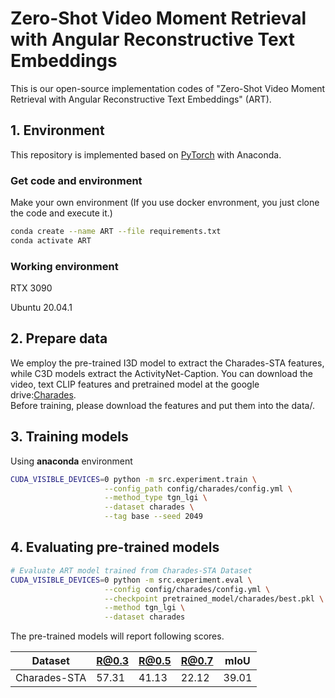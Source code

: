 Zero-Shot Video Moment Retrieval with Angular Reconstructive Text Embeddings
=====

This is our open-source implementation codes of "Zero-Shot Video Moment Retrieval with Angular Reconstructive Text Embeddings" (ART).  

## 1. Environment

This repository is implemented based on [PyTorch](http://pytorch.org/) with Anaconda.</br>

### Get code and environment  
Make your own environment (If you use docker envronment, you just clone the code and execute it.)
```bash
conda create --name ART --file requirements.txt
conda activate ART
```

### Working environment
RTX 3090

Ubuntu 20.04.1

## 2. Prepare data

We employ the pre-trained I3D model to extract the Charades-STA features, while C3D models extract the ActivityNet-Caption.
You can download the video, text CLIP features and pretrained model at the google drive:[Charades](https://drive.google.com/drive/folders/1L-ALQ5yhN-aCecHbSAbYQMHHGOemQiJw?usp=sharing).  
Before training, please download the features and put them into the data/.



## 3. Training models
Using **anaconda** environment

```bash
CUDA_VISIBLE_DEVICES=0 python -m src.experiment.train \
                     --config_path config/charades/config.yml \
                     --method_type tgn_lgi \
                     --dataset charades \
                     --tag base --seed 2049
```

## 4. Evaluating pre-trained models
```bash
# Evaluate ART model trained from Charades-STA Dataset
CUDA_VISIBLE_DEVICES=0 python -m src.experiment.eval \
                     --config config/charades/config.yml \
                     --checkpoint pretrained_model/charades/best.pkl \
                     --method tgn_lgi \
                     --dataset charades
```

The pre-trained models will report following scores.

Dataset              | R@0.3 | R@0.5 | R@0.7 | mIoU
-------------------- | ------| ------| ------| ------
Charades-STA         | 57.31 | 41.13 | 22.12 | 39.01
